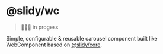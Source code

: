 # @slidy/wc

> 👨🏻‍💻 in progess

Simple, configurable & reusable carousel component built like WebComponent based on [@slidy/core](https://github.com/Valexr/slidy/tree/master/packages/core).